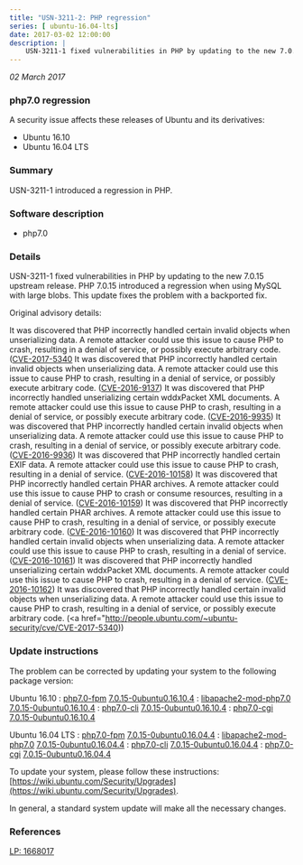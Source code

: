 ```yaml
---
title: "USN-3211-2: PHP regression"
series: [ ubuntu-16.04-lts]
date: 2017-03-02 12:00:00
description: |
    USN-3211-1 fixed vulnerabilities in PHP by updating to the new 7.0.15 upstream release. PHP 7.0.15 introduced a regression when using MySQL with large blobs. This update fixes the problem with a backported fix.
--- 
```

 
 

*02 March 2017*

### php7.0 regression

A security issue affects these releases of Ubuntu and its derivatives:

* Ubuntu 16.10
* Ubuntu 16.04 LTS

### Summary

USN-3211-1 introduced a regression in PHP. 

### Software description

* php7.0 

### Details

USN-3211-1 fixed vulnerabilities in PHP by updating to the new 7.0.15 upstream release. PHP 7.0.15 introduced a regression when using MySQL with large blobs. This update fixes the problem with a backported fix.

Original advisory details:

 It was discovered that PHP incorrectly handled certain invalid objects when unserializing data. A remote attacker could use this issue to cause PHP to crash, resulting in a denial of service, or possibly execute arbitrary code. ([CVE-2017-5340](http://people.ubuntu.com/~ubuntu-security/cve/CVE-2016-7479">CVE-2016-7479</a>) It was discovered that PHP incorrectly handled certain invalid objects when unserializing data. A remote attacker could use this issue to cause PHP to crash, resulting in a denial of service, or possibly execute arbitrary code. (<a href="http://people.ubuntu.com/~ubuntu-security/cve/CVE-2016-9137">CVE-2016-9137</a>) It was discovered that PHP incorrectly handled unserializing certain wddxPacket XML documents. A remote attacker could use this issue to cause PHP to crash, resulting in a denial of service, or possibly execute arbitrary code. (<a href="http://people.ubuntu.com/~ubuntu-security/cve/CVE-2016-9935">CVE-2016-9935</a>) It was discovered that PHP incorrectly handled certain invalid objects when unserializing data. A remote attacker could use this issue to cause PHP to crash, resulting in a denial of service, or possibly execute arbitrary code. (<a href="http://people.ubuntu.com/~ubuntu-security/cve/CVE-2016-9936">CVE-2016-9936</a>) It was discovered that PHP incorrectly handled certain EXIF data. A remote attacker could use this issue to cause PHP to crash, resulting in a denial of service. (<a href="http://people.ubuntu.com/~ubuntu-security/cve/CVE-2016-10158">CVE-2016-10158</a>) It was discovered that PHP incorrectly handled certain PHAR archives. A remote attacker could use this issue to cause PHP to crash or consume resources, resulting in a denial of service. (<a href="http://people.ubuntu.com/~ubuntu-security/cve/CVE-2016-10159">CVE-2016-10159</a>) It was discovered that PHP incorrectly handled certain PHAR archives. A remote attacker could use this issue to cause PHP to crash, resulting in a denial of service, or possibly execute arbitrary code. (<a href="http://people.ubuntu.com/~ubuntu-security/cve/CVE-2016-10160">CVE-2016-10160</a>) It was discovered that PHP incorrectly handled certain invalid objects when unserializing data. A remote attacker could use this issue to cause PHP to crash, resulting in a denial of service. (<a href="http://people.ubuntu.com/~ubuntu-security/cve/CVE-2016-10161">CVE-2016-10161</a>) It was discovered that PHP incorrectly handled unserializing certain wddxPacket XML documents. A remote attacker could use this issue to cause PHP to crash, resulting in a denial of service. (<a href="http://people.ubuntu.com/~ubuntu-security/cve/CVE-2016-10162">CVE-2016-10162</a>) It was discovered that PHP incorrectly handled certain invalid objects when unserializing data. A remote attacker could use this issue to cause PHP to crash, resulting in a denial of service, or possibly execute arbitrary code. (<a href="http://people.ubuntu.com/~ubuntu-security/cve/CVE-2017-5340)) 

### Update instructions

The problem can be corrected by updating your system to the following package version:

Ubuntu 16.10
 : [php7.0-fpm](https://launchpad.net/ubuntu/+source/php7.0) <span> [7.0.15-0ubuntu0.16.10.4](https://launchpad.net/ubuntu/+source/php7.0/7.0.15-0ubuntu0.16.10.4) </span> 
 : [libapache2-mod-php7.0](https://launchpad.net/ubuntu/+source/php7.0) <span> [7.0.15-0ubuntu0.16.10.4](https://launchpad.net/ubuntu/+source/php7.0/7.0.15-0ubuntu0.16.10.4) </span> 
 : [php7.0-cli](https://launchpad.net/ubuntu/+source/php7.0) <span> [7.0.15-0ubuntu0.16.10.4](https://launchpad.net/ubuntu/+source/php7.0/7.0.15-0ubuntu0.16.10.4) </span> 
 : [php7.0-cgi](https://launchpad.net/ubuntu/+source/php7.0) <span> [7.0.15-0ubuntu0.16.10.4](https://launchpad.net/ubuntu/+source/php7.0/7.0.15-0ubuntu0.16.10.4) </span> 

Ubuntu 16.04 LTS
 : [php7.0-fpm](https://launchpad.net/ubuntu/+source/php7.0) <span> [7.0.15-0ubuntu0.16.04.4](https://launchpad.net/ubuntu/+source/php7.0/7.0.15-0ubuntu0.16.04.4) </span> 
 : [libapache2-mod-php7.0](https://launchpad.net/ubuntu/+source/php7.0) <span> [7.0.15-0ubuntu0.16.04.4](https://launchpad.net/ubuntu/+source/php7.0/7.0.15-0ubuntu0.16.04.4) </span> 
 : [php7.0-cli](https://launchpad.net/ubuntu/+source/php7.0) <span> [7.0.15-0ubuntu0.16.04.4](https://launchpad.net/ubuntu/+source/php7.0/7.0.15-0ubuntu0.16.04.4) </span> 
 : [php7.0-cgi](https://launchpad.net/ubuntu/+source/php7.0) <span> [7.0.15-0ubuntu0.16.04.4](https://launchpad.net/ubuntu/+source/php7.0/7.0.15-0ubuntu0.16.04.4) </span> 

To update your system, please follow these instructions: [https://wiki.ubuntu.com/Security/Upgrades](https://wiki.ubuntu.com/Security/Upgrades).

In general, a standard system update will make all the necessary changes. 

### References

 
 [LP: 1668017](https://launchpad.net/bugs/1668017)
 

